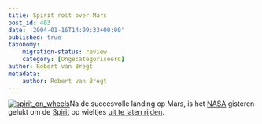 ```yaml
---
title: Spirit rolt over Mars
post_id: 403
date: '2004-01-16T14:09:33+00:00'
published: true
taxonomy:
    migration-status: review
    category: [Ongecategoriseerd]
author: Robert van Bregt
metadata:
    author: Robert van Bregt
---
```

[![spirit_on_wheels](/wp-content/uploads/2009/08/spirit_on_wheels.jpg "spirit_on_wheels")](http://marsrovers.jpl.nasa.gov/gallery/press/spirit/20040115a/2R127428271EFF0300P1004L0M1_str1.jpg)Na de succesvolle landing op Mars, is het [NASA](http://www.nasa.gov/) gisteren gelukt om de [Spirit](http://marsrovers.jpl.nasa.gov/) op wieltjes [uit te laten rijden](http://www.jpl.nasa.gov/releases/2004/20.cfm).
